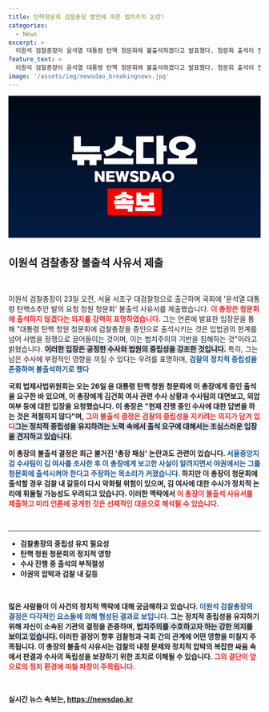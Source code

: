 ```yaml
---
title: 탄핵청문회 검찰총장 발언에 따른 법치주의 논란!
categories:
  - News
excerpt: >
  이원석 검찰총장이 윤석열 대통령 탄핵 청문회에 불출석하겠다고 발표했다. 청문회 출석이 진행 중인 수사에 영향을 미칠 것이라며 법치주의를 강조한 그의 결정은 ‘총장 패싱’ 논란과 맞물려 더욱 주목받고 있다.
feature_text: >
  이원석 검찰총장이 윤석열 대통령 탄핵 청문회에 불출석하겠다고 발표했다. 청문회 출석이 진행 중인 수사에 영향을 미칠 것이라며 법치주의를 강조한 그의 결정은 ‘총장 패싱’ 논란과 맞물려 더욱 주목받고 있다.
image: '/assets/img/newsdao_breakingnews.jpg'
---
```


<p><img src="/assets/img/newsdao_breakingnews.jpg" alt="ranknews 속보" /></p>

<h2 data-ke-size="size26">이원석 검찰총장 불출석 사유서 제출</h2>

<p data-ke-size="size16">&nbsp;</p>

<p>이원석 검찰총장이 23일 오전, 서울 서초구 대검찰청으로 출근하며 국회에 '윤석열 대통령 탄핵소추안 발의 요청 청원 청문회' 불출석 사유서를 제출했습니다. <b><span style="color: #ee2323;">이 총장은 청문회에 출석하지 않겠다는 의지를 강력히 표명하였습니다.</span></b> 그는 언론에 발표한 입장문을 통해 "대통령 탄핵 청원 청문회에 검찰총장을 증인으로 출석시키는 것은 입법권의 한계를 넘어 사법을 정쟁으로 끌어들이는 것이며, 이는 법치주의의 기반을 침해하는 것"이라고 밝혔습니다. <b><span style="background-color: #21538527;">이러한 입장은 공정한 수사와 법원의 중립성을 강조한 것입니다.</span></b> 특히, 그는 남은 수사에 부정적인 영향을 끼칠 수 있다는 우려를 표명하며, <b><span style="color: #1a5490;">검찰의 정치적 중립성을 존중하며 불출석하기로 했다</span></b고 지적했습니다.</p>

<p>국회 법제사법위원회는 오는 26일 윤 대통령 탄핵 청원 청문회에 이 총장에게 증인 출석을 요구한 바 있으며, 이 총장에게 김건희 여사 관련 수사 상황과 수사팀의 대면보고, 외압 여부 등에 대한 입장을 요청했습니다. 이 총장은 "현재 진행 중인 수사에 대한 답변을 하는 것은 적절하지 않다"며, <b><span style="color: #ee2323;">그의 불출석 결정은 검찰의 중립성을 지키려는 의지가 담겨 있다</span></b고 말했습니다. 또한, 그는 "국정감사 외에는 국회에 출석하지 않아야 한다"는 점을 강조하며 역사적인 관점에서 이 사안을 바라볼 필요가 있다고 언급했습니다. <b><span style="background-color: #21538527;">그는 정치적 중립성을 유지하려는 노력 속에서 출석 요구에 대해서는 조심스러운 입장을 견지하고 있습니다.</span></b></p>

<p>이 총장의 불출석 결정은 최근 불거진 '총장 패싱' 논란과도 관련이 있습니다. <b><span style="color: #1a5490;">서울중앙지검 수사팀이 김 여사를 조사한 후 이 총장에게 보고한 사실이 알려지면서 야권에서는 그를 청문회에 출석시켜야 한다고 주장하는 목소리가 커졌습니다.</span></b> 하지만 이 총장이 청문회에 출석할 경우 검찰 내 갈등이 다시 악화될 위험이 있으며, 김 여사에 대한 수사가 정치적 논리에 휘둘릴 가능성도 우려되고 있습니다. 이러한 맥락에서 <b><span style="color: #ee2323;">이 총장이 불출석 사유서를 제출하고 미리 언론에 공개한 것은 선제적인 대응으로 해석될 수 있습니다.</span></b></p>

<p data-ke-size="size16">&nbsp;</p>

<hr>

<ul>
    <li>검찰총장의 중립성 유지 필요성</li>
    <li>탄핵 청원 청문회의 정치적 영향</li>
    <li>수사 진행 중 출석의 부적절성</li>
    <li>야권의 압박과 검찰 내 갈등</li>
</ul>

<p data-ke-size="size16">&nbsp;</p>

<p>많은 사람들이 이 사건의 정치적 맥락에 대해 궁금해하고 있습니다. <b><span style="color: #1a5490;">이원석 검찰총장의 결정은 다각적인 요소들에 의해 형성된 결과로 보입니다.</span></b> 그는 정치적 중립성을 유지하기 위해 자신이 소속된 기관의 결정을 존중하며, <b><span style="background-color: #21538527;">법치주의를 수호하고자 하는 강한 의지를 보이고 있습니다.</span></b> 이러한 결정이 향후 검찰청과 국회 간의 관계에 어떤 영향을 미칠지 주목됩니다. 이 총장의 불출석 사유서는 검찰의 내정 문제와 정치적 압박의 복잡한 싸움 속에서 판결과 수사의 독립성을 보장하기 위한 조치로 이해될 수 있습니다. <b><span style="color: #ee2323;">그의 결단이 앞으로의 정치 환경에 미칠 파장이 주목됩니다.</span></b></p>

<p data-ke-size="size16">&nbsp;</p>
실시간 뉴스 속보는, <a href="https://newsdao.kr" rel="dofollow">https://newsdao.kr</a>



